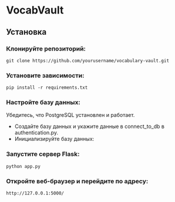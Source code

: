 # VocabVault
## Установка

### Клонируйте репозиторий:
`git clone https://github.com/yourusername/vocabulary-vault.git`

### Установите зависимости:
`pip install -r requirements.txt`

### Настройте базу данных:
Убедитесь, что PostgreSQL установлен и работает.
* Создайте базу данных и укажите данные в connect_to_db в authentication.py.
* Инициализируйте базу данных:


### Запустите сервер Flask:
`python app.py`

### Откройте веб-браузер и перейдите по адресу:
`http://127.0.0.1:5000/`
